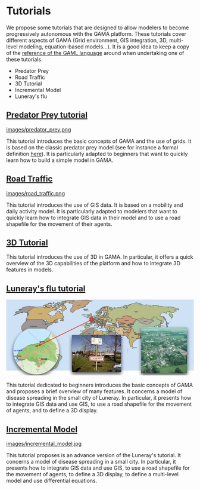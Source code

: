 # Tutorials




We propose some tutorials that are designed to allow modelers to become progressively autonomous with the GAMA platform. These tutorials cover different aspects of GAMA (Grid environment, GIS integration, 3D, multi-level modeling, equation-based models...). It is a good idea to keep a copy of the [reference of the GAML language](GamlReference) around when undertaking one of these tutorials.

<ul>
<li>Predator Prey</li>
<li>Road Traffic</li>
<li>3D Tutorial</li>
<li>Incremental Model</li>
<li>Luneray's flu</li>
</ul>




## [Predator Prey tutorial](PredatorPrey)
<a></a>
[images/predator_prey.png](resources/images/tutorials/predator_prey.png)

This tutorial introduces the basic concepts of GAMA and the use of grids. It is based on the classic predator prey model (see for instance a formal definition [here](http://www.scholarpedia.org/article/Agent_based_modeling)). It is particularly adapted to beginners that want to quickly learn how to build a simple model in GAMA.



## [Road Traffic](RoadTrafficModel)
<a></a>
[images/road_traffic.png](resources/images/tutorials/road_traffic.png)

This tutorial introduces the use of GIS data. It is based on a mobility and daily activity model. It is particularly adapted to modelers that want to quickly learn how to integrate GIS data in their model and to use a road shapefile for the movement of their agents.




## [3D Tutorial](ThreeD)
<a></a>
This tutorial introduces the use of 3D in GAMA. In particular, it offers a quick overview of the 3D capabilities of the platform and how to integrate 3D features in models.


## [Luneray's flu tutorial](LuneraysFlu)
<a></a>
![images/Luneray.jpg](resources/images/tutorials/Luneray.jpg)


This tutorial dedicated to beginners introduces the basic concepts of GAMA and proposes a brief overview of many features.  It concerns a model of disease spreading in the small city of Luneray. In particular, it presents how to integrate GIS data and use GIS, to use a road shapefile for the movement of agents, and to define a 3D display.

## [Incremental Model](IncrementalModel)
<a></a>

[images/incremental_model.jpg](resources/images/tutorials/incremental_model.jpg)


This tutorial proposes is an advance version of the Luneray's tutorial. It concerns a model of disease spreading in a small city. In particular, it presents how to integrate GIS data and use GIS, to use a road shapefile for the movement of agents, to define a 3D display, to define a multi-level model and use differential equations.